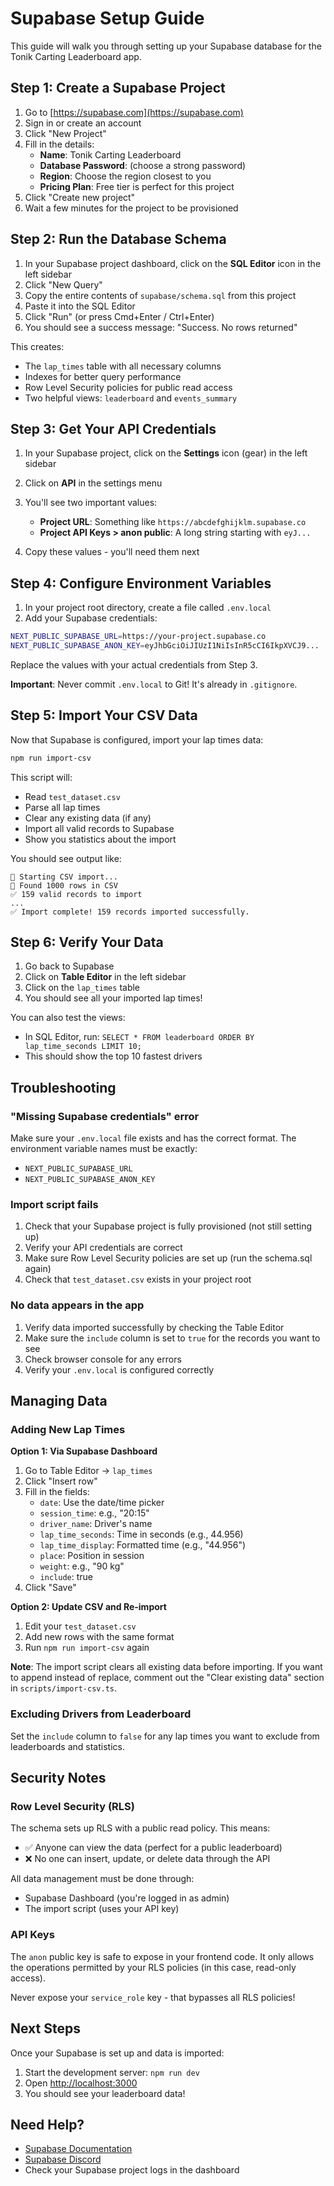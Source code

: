 # Supabase Setup Guide

This guide will walk you through setting up your Supabase database for the Tonik Carting Leaderboard app.

## Step 1: Create a Supabase Project

1. Go to [https://supabase.com](https://supabase.com)
2. Sign in or create an account
3. Click "New Project"
4. Fill in the details:
   - **Name**: Tonik Carting Leaderboard
   - **Database Password**: (choose a strong password)
   - **Region**: Choose the region closest to you
   - **Pricing Plan**: Free tier is perfect for this project
5. Click "Create new project"
6. Wait a few minutes for the project to be provisioned

## Step 2: Run the Database Schema

1. In your Supabase project dashboard, click on the **SQL Editor** icon in the left sidebar
2. Click "New Query"
3. Copy the entire contents of `supabase/schema.sql` from this project
4. Paste it into the SQL Editor
5. Click "Run" (or press Cmd+Enter / Ctrl+Enter)
6. You should see a success message: "Success. No rows returned"

This creates:
- The `lap_times` table with all necessary columns
- Indexes for better query performance
- Row Level Security policies for public read access
- Two helpful views: `leaderboard` and `events_summary`

## Step 3: Get Your API Credentials

1. In your Supabase project, click on the **Settings** icon (gear) in the left sidebar
2. Click on **API** in the settings menu
3. You'll see two important values:

   - **Project URL**: Something like `https://abcdefghijklm.supabase.co`
   - **Project API Keys > anon public**: A long string starting with `eyJ...`

4. Copy these values - you'll need them next

## Step 4: Configure Environment Variables

1. In your project root directory, create a file called `.env.local`
2. Add your Supabase credentials:

```bash
NEXT_PUBLIC_SUPABASE_URL=https://your-project.supabase.co
NEXT_PUBLIC_SUPABASE_ANON_KEY=eyJhbGciOiJIUzI1NiIsInR5cCI6IkpXVCJ9...
```

Replace the values with your actual credentials from Step 3.

**Important**: Never commit `.env.local` to Git! It's already in `.gitignore`.

## Step 5: Import Your CSV Data

Now that Supabase is configured, import your lap times data:

```bash
npm run import-csv
```

This script will:
- Read `test_dataset.csv`
- Parse all lap times
- Clear any existing data (if any)
- Import all valid records to Supabase
- Show you statistics about the import

You should see output like:
```
🏁 Starting CSV import...
📄 Found 1000 rows in CSV
✅ 159 valid records to import
...
✅ Import complete! 159 records imported successfully.
```

## Step 6: Verify Your Data

1. Go back to Supabase
2. Click on **Table Editor** in the left sidebar
3. Click on the `lap_times` table
4. You should see all your imported lap times!

You can also test the views:
- In SQL Editor, run: `SELECT * FROM leaderboard ORDER BY lap_time_seconds LIMIT 10;`
- This should show the top 10 fastest drivers

## Troubleshooting

### "Missing Supabase credentials" error

Make sure your `.env.local` file exists and has the correct format. The environment variable names must be exactly:
- `NEXT_PUBLIC_SUPABASE_URL`
- `NEXT_PUBLIC_SUPABASE_ANON_KEY`

### Import script fails

1. Check that your Supabase project is fully provisioned (not still setting up)
2. Verify your API credentials are correct
3. Make sure Row Level Security policies are set up (run the schema.sql again)
4. Check that `test_dataset.csv` exists in your project root

### No data appears in the app

1. Verify data imported successfully by checking the Table Editor
2. Make sure the `include` column is set to `true` for the records you want to see
3. Check browser console for any errors
4. Verify your `.env.local` is configured correctly

## Managing Data

### Adding New Lap Times

**Option 1: Via Supabase Dashboard**
1. Go to Table Editor → `lap_times`
2. Click "Insert row"
3. Fill in the fields:
   - `date`: Use the date/time picker
   - `session_time`: e.g., "20:15"
   - `driver_name`: Driver's name
   - `lap_time_seconds`: Time in seconds (e.g., 44.956)
   - `lap_time_display`: Formatted time (e.g., "44.956")
   - `place`: Position in session
   - `weight`: e.g., "90 kg"
   - `include`: true
4. Click "Save"

**Option 2: Update CSV and Re-import**
1. Edit your `test_dataset.csv`
2. Add new rows with the same format
3. Run `npm run import-csv` again

**Note**: The import script clears all existing data before importing. If you want to append instead of replace, comment out the "Clear existing data" section in `scripts/import-csv.ts`.

### Excluding Drivers from Leaderboard

Set the `include` column to `false` for any lap times you want to exclude from leaderboards and statistics.

## Security Notes

### Row Level Security (RLS)

The schema sets up RLS with a public read policy. This means:
- ✅ Anyone can view the data (perfect for a public leaderboard)
- ❌ No one can insert, update, or delete data through the API

All data management must be done through:
- Supabase Dashboard (you're logged in as admin)
- The import script (uses your API key)

### API Keys

The `anon` public key is safe to expose in your frontend code. It only allows the operations permitted by your RLS policies (in this case, read-only access).

Never expose your `service_role` key - that bypasses all RLS policies!

## Next Steps

Once your Supabase is set up and data is imported:

1. Start the development server: `npm run dev`
2. Open [http://localhost:3000](http://localhost:3000)
3. You should see your leaderboard data!

## Need Help?

- [Supabase Documentation](https://supabase.com/docs)
- [Supabase Discord](https://discord.supabase.com/)
- Check your Supabase project logs in the dashboard
